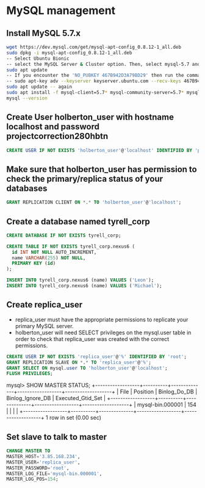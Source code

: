 # MySQL management

## Install MySQL 5.7.x

```bash
wget https://dev.mysql.com/get/mysql-apt-config_0.8.12-1_all.deb
sudo dpkg -i mysql-apt-config_0.8.12-1_all.deb
-- Select Ubuntu Bionic
-- select the MySQL Server & Cluster option. Then, select mysql-5.7 and finally select Ok.
sudo apt update
-- If you encounter the 'NO_PUBKEY 467B942D3A79BD29' then run the command below:
-- sudo apt-key adv --keyserver keyserver.ubuntu.com --recv-keys 467B942D3A79BD29
sudo apt update -- again
sudo apt install -f mysql-client=5.7* mysql-community-server=5.7* mysql-server=5.7*
mysql --version
```

## Create User holberton_user with hostname localhost and password projectcorrection280hbtn

```sql
CREATE USER IF NOT EXISTS 'holberton_user'@'localhost' IDENTIFIED BY 'projectcorrection280hbtn';
```

## Make sure that holberton_user has permission to check the primary/replica status of your databases

```sql
GRANT REPLICATION CLIENT ON *.* TO 'holberton_user'@'localhost';
```

## Create a database named tyrell_corp

```sql
CREATE DATABASE IF NOT EXISTS tyrell_corp;

CREATE TABLE IF NOT EXISTS tyrell_corp.nexus6 (
  id INT NOT NULL AUTO_INCREMENT,
  name VARCHAR(255) NOT NULL,
  PRIMARY KEY (id)
);

INSERT INTO tyrell_corp.nexus6 (name) VALUES ('Leon');
INSERT INTO tyrell_corp.nexus6 (name) VALUES ('Michael');
```

## Create replica_user

- replica_user must have the appropriate permissions to replicate your primary MySQL server.
- holberton_user will need SELECT privileges on the mysql.user table in order to check that replica_user was created with the correct permissions.

```sql
CREATE USER IF NOT EXISTS 'replica_user'@'%' IDENTIFIED BY 'root';
GRANT REPLICATION SLAVE ON *.* TO 'replica_user'@'%';
GRANT SELECT ON mysql.user TO 'holberton_user'@'localhost';
FLUSH PRIVILEGES;
```

mysql> SHOW MASTER STATUS;
+------------------+----------+--------------+------------------+-------------------+
| File             | Position | Binlog_Do_DB | Binlog_Ignore_DB | Executed_Gtid_Set |
+------------------+----------+--------------+------------------+-------------------+
| mysql-bin.000001 |      154 |              |                  |                   |
+------------------+----------+--------------+------------------+-------------------+
1 row in set (0.00 sec)


## Set slave to talk to master

```sql
CHANGE MASTER TO
MASTER_HOST='3.85.168.234',
MASTER_USER='replica_user',
MASTER_PASSWORD='root',
MASTER_LOG_FILE='mysql-bin.000001',
MASTER_LOG_POS=154;
```